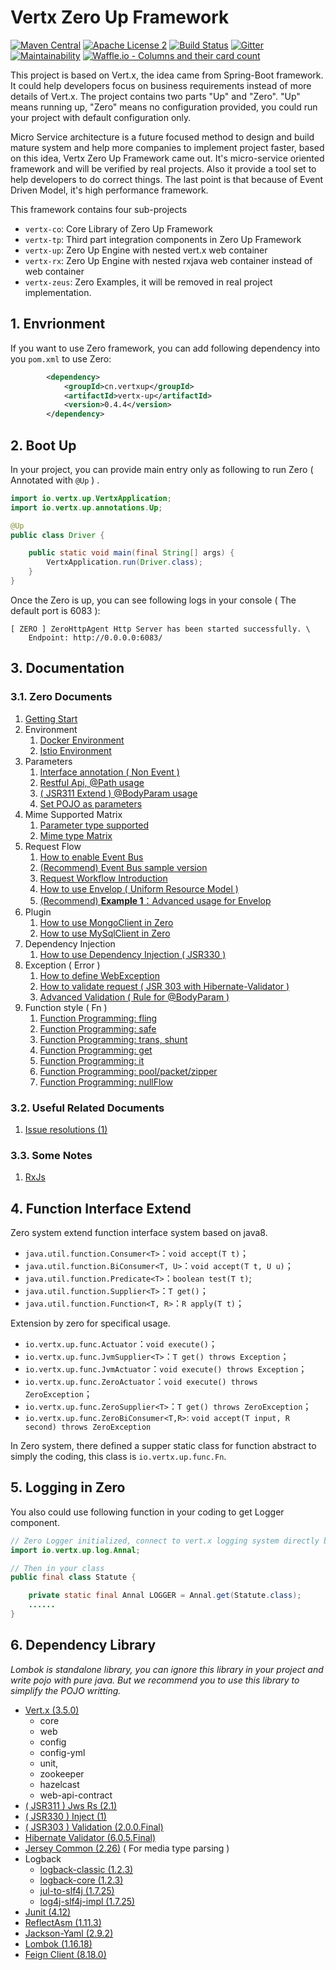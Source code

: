 # Vertx Zero Up Framework

[![Maven Central](https://maven-badges.herokuapp.com/maven-central/cn.vertxup/vertx-zero/badge.svg?style=plastic)](https://maven-badges.herokuapp.com/maven-central/cn.vertxup/vertx-zero/)
[![Apache License 2](https://img.shields.io/badge/license-ASF2-blue.svg)](https://www.apache.org/licenses/LICENSE-2.0.txt)
[![Build Status](https://travis-ci.org/silentbalanceyh/vertx-zero.svg?branch=master)](https://travis-ci.org/silentbalanceyh/vertx-zero) 
[![Gitter](https://badges.gitter.im/JoinChat.svg)](https://gitter.im/vertx-up/Lobby)
[![Maintainability](https://api.codeclimate.com/v1/badges/d2d08e521276a496a94e/maintainability)](https://codeclimate.com/github/silentbalanceyh/vertx-zero/maintainability)
[![Waffle.io - Columns and their card count](https://badge.waffle.io/silentbalanceyh/vertx-zero.svg?columns=all)](https://waffle.io/silentbalanceyh/vertx-zero)


This project is based on Vert.x, the idea came from Spring-Boot framework. It could help developers focus on business requirements instead of more details of Vert.x. The project contains two parts "Up" and "Zero". "Up" means running up, "Zero" means no configuration provided, you could run your project with default configuration only. 

Micro Service architecture is a future focused method to design and build mature system and help more companies to implement project faster, based on this idea, Vertx Zero Up Framework came out. It's micro-service oriented framework and will be verified by real projects. Also it provide a tool set to help developers to do correct things. The last point is that because of Event Driven Model, it's high performance framework. 

This framework contains four sub-projects

* `vertx-co`: Core Library of Zero Up Framework
* `vertx-tp`: Third part integration components in Zero Up Framework
* `vertx-up`: Zero Up Engine with nested vert.x web container
* `vertx-rx`: Zero Up Engine with nested rxjava web container instead of web container
* `vertx-zeus`: Zero Examples, it will be removed in real project implementation. 

## 1. Envrionment

If you want to use Zero framework, you can add following dependency into you `pom.xml` to use Zero:

```xml
        <dependency>
            <groupId>cn.vertxup</groupId>
            <artifactId>vertx-up</artifactId>
            <version>0.4.4</version>
        </dependency>
```

## 2. Boot Up

In your project, you can provide main entry only as following to run Zero ( Annotated with `@Up` ) .

```java
import io.vertx.up.VertxApplication;
import io.vertx.up.annotations.Up;

@Up
public class Driver {

    public static void main(final String[] args) {
        VertxApplication.run(Driver.class);
    }
}
```

Once the Zero is up, you can see following logs in your console ( The default port is 6083 ):

```
[ ZERO ] ZeroHttpAgent Http Server has been started successfully. \
	Endpoint: http://0.0.0.0:6083/
```

## 3. Documentation

### 3.1. Zero Documents

1. [Getting Start](doc/zero-starter.md)
2. Environment
	1. [Docker Environment](doc/zero-docker.md)
	2. [Istio Environment](doc/zero-istio.md)
3. Parameters
	1. [Interface annotation ( Non Event )](doc/zero-interface.md)
	2. [Restful Api, @Path usage](doc/zero-path.md)
	3. [ ( JSR311 Extend ) @BodyParam usage](doc/zero-param.md)
	4. [Set POJO as parameters](doc/zero-pojo.md)
4. Mime Supported Matrix
	1. [Parameter type supported](doc/zero-typed.md)
	2. [Mime type Matrix](doc/zero-mime.md)
5. Request Flow
	1. [How to enable Event Bus](doc/zero-worker.md)
	2. [(Recommend) Event Bus sample version](doc/zero-ebs.md)
	2. [Request Workflow Introduction](doc/zero-mode.md)
	3. [How to use Envelop ( Uniform Resource Model )](doc/zero-envelop.md)
	4. [(Recommend) **Example 1**：Advanced usage for Envelop](doc/zero-uniform.md)
6. Plugin
	1. [How to use MongoClient in Zero](doc/zero-mongo.md)
	2. [How to use MySqlClient in Zero](doc/zero-mysql.md)
7. Dependency Injection
	1. [How to use Dependency Injection ( JSR330 )](doc/zero-di.md)
8. Exception ( Error )
	1. [How to define WebException](doc/zero-error.md)
	2. [How to validate request ( JSR 303 with Hibernate-Validator )](doc/zero-validate.md)
	3. [Advanced Validation ( Rule for @BodyParam )](doc/zero-verify.md)
9. Function style ( Fn )
	1. [Function Programming: fling](doc/zero-fling.md)
	2. [Function Programming: safe](doc/zero-safe.md)
	3. [Function Programming: trans, shunt](doc/zero-trans-shunt.md)
	4. [Function Programming: get](doc/zero-get.md)
	5. [Function Programming: it](doc/zero-it.md)
	6. [Function Programming: pool/packet/zipper](doc/zero-pool.md)
	7. [Function Programming: nullFlow](doc/zero-flow.md)

### 3.2. Useful Related Documents

1. [Issue resolutions (1)](doc/issues/README.md)

### 3.3. Some Notes

1. [RxJs](doc/rx/README.md)

## 4. Function Interface Extend

Zero system extend function interface system based on java8.

* `java.util.function.Consumer<T>`：`void accept(T t)`；
* `java.util.function.BiConsumer<T, U>`：`void accept(T t, U u)`；
* `java.util.function.Predicate<T>`：`boolean test(T t)`;
* `java.util.function.Supplier<T>`：`T get()`；
* `java.util.function.Function<T, R>`：`R apply(T t)`；

Extension by zero for specifical usage.

* `io.vertx.up.func.Actuator`：`void execute()`；
* `io.vertx.up.func.JvmSupplier<T>`：`T get() throws Exception`；
* `io.vertx.up.func.JvmActuator`：`void execute() throws Exception`；
* `io.vertx.up.func.ZeroActuator`：`void execute() throws ZeroException`；
* `io.vertx.up.func.ZeroSupplier<T>`：`T get() throws ZeroException`；
* `io.vertx.up.func.ZeroBiConsumer<T,R>`: `void accept(T input, R second) throws ZeroException`

In Zero system, there defined a supper static class for function abstract to simply the coding, this class is `io.vertx.up.func.Fn`.

## 5. Logging in Zero

You also could use following function in your coding to get Logger component.

```java
// Zero Logger initialized, connect to vert.x logging system directly but uniform managed by zero.
import io.vertx.up.log.Annal;

// Then in your class
public final class Statute {

    private static final Annal LOGGER = Annal.get(Statute.class);
    ......
}
```
 
## 6. Dependency Library

*Lombok is standalone library, you can ignore this library in your project and write pojo with pure java. But we recommend you to use this library to simplify the POJO writting.*

* [Vert.x (3.5.0)](http://www.mvnrepository.com/artifact/io.vertx) 
	* core
	* web
	* config
	* config-yml
	* unit,
	* zookeeper
	* hazelcast
	* web-api-contract
* [ ( JSR311 ) Jws Rs (2.1)](http://mvnrepository.com/artifact/javax.ws.rs/javax.ws.rs-api) 
* [ ( JSR330 ) Inject (1) ](https://mvnrepository.com/artifact/javax.inject/javax.inject)
* [ ( JSR303 ) Validation (2.0.0.Final) ](https://mvnrepository.com/artifact/javax.validation/validation-api)
* [Hibernate Validator (6.0.5.Final)](https://mvnrepository.com/artifact/org.hibernate.validator/hibernate-validator)
* [Jersey Common (2.26)](http://mvnrepository.com/artifact/org.glassfish.jersey.core/jersey-common) ( For media type parsing )
* Logback
	* [logback-classic (1.2.3)](http://mvnrepository.com/artifact/ch.qos.logback/logback-classic)
	* [logback-core (1.2.3)](http://mvnrepository.com/artifact/ch.qos.logback/logback-core)
	* [jul-to-slf4j (1.7.25)](http://mvnrepository.com/artifact/org.slf4j/jul-to-slf4j)
	* [log4j-slf4j-impl (1.7.25)](https://mvnrepository.com/artifact/org.apache.logging.log4j/log4j-slf4j-impl)
* [Junit (4.12)](http://mvnrepository.com/artifact/junit/junit)
* [ReflectAsm (1.11.3)](http://www.mvnrepository.com/artifact/com.esotericsoftware/reflectasm/)
* [Jackson-Yaml (2.9.2)](http://www.mvnrepository.com/artifact/com.fasterxml.jackson.dataformat/jackson-dataformat-yaml)
* [Lombok (1.16.18)](http://mvnrepository.com/artifact/org.projectlombok/lombok)
* [Feign Client (8.18.0)](https://mvnrepository.com/artifact/com.netflix.feign/feign-core)
